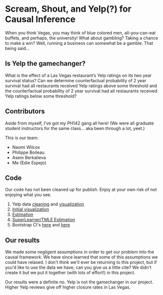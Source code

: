 # Scream, Shout, and Yelp(?) for Causal Inference
When you think Vegas, you may think of blue colored men, all-you-can-eat buffets, and perhaps, the university! What about gambling? Taking a chance to make a win? Well, running a business can somewhat be a gamble. That being said...

## Is Yelp the gamechanger?
What is the effect of a Las Vegas restaurant’s Yelp ratings on its two year survival status? Can we determine counterfactual probability of 2 year survival had all restaurants received Yelp ratings above some threshold and the counterfactual probability of 2 year survival had all restaurants received Yelp ratings below some threshold?

## Contributors
Aside from myself, I've got my PH142 gang all here! (We were all graduate student instructors for the same class... aka been through a lot, yeet.)

This is our team:
- Naomi Wilcox
- Philippe Boileau
- Asem Berkalieva
- Me (Edie Espejo)

## Code
Our code has not been cleaned up for publish. Enjoy at your own risk of not enjoying what you see.  

01. Yelp data <a href="code/espejo/01-data.html">cleaning</a> and <a href="code/espejo/02-visuals.nb.html">visualization</a>
02. <a href="code/espejo/02-visuals.html">Initial visualization</a>  
03. <a href="code/espejo/03-estimators.html">Estimation</a>  
04. <a href="code/boileau/03-estimators.html">SuperLearner/TMLE Estimation</a>  
05. Bootstrap CI's <a href="code/espejo/04-bootstrap.nb.html">here</a> and <a href="code/berkalieva/bootstrap.nb.html">here</a>

## Our results
We made some negligent assumptions in order to get our problem into the causal framework. We have since learned that some of this assumptions we could have relaxed. I don't think we'll ever be returning to this project, but if you'd like to use the data we have, can you give us a little cite? We didn't create it but we put it together (with lots of effort!) in this project.

Our results were a definite no. Yelp is not the gamechanger in our project. Higher Yelp reviews give off higher closure rates in Las Vegas.
